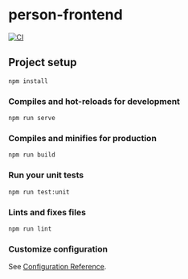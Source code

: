# person-frontend

[![CI](https://github.com/LennartMan95/webtech23-task-frontend/actions/workflows/ci.yml/badge.svg)](https://github.com/LennartMan95/webtech23-task-frontend/actions/workflows/ci.yml)

## Project setup
```
npm install
```

### Compiles and hot-reloads for development
```
npm run serve
```

### Compiles and minifies for production
```
npm run build
```

### Run your unit tests
```
npm run test:unit
```

### Lints and fixes files
```
npm run lint
```

### Customize configuration
See [Configuration Reference](https://cli.vuejs.org/config/).
